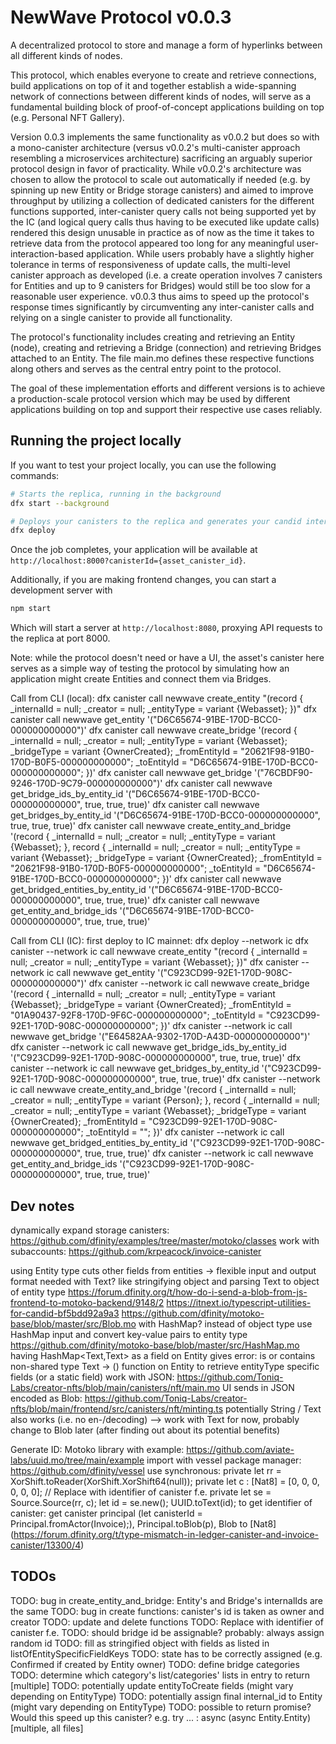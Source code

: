 # NewWave Protocol v0.0.3

A decentralized protocol to store and manage a form of hyperlinks between all different kinds of nodes.

This protocol, which enables everyone to create and retrieve connections, build applications on top of it and together establish a wide-spanning network of connections between different kinds of nodes, will serve as a fundamental building block of proof-of-concept applications building on top (e.g. Personal NFT Gallery).

Version 0.0.3 implements the same functionality as v0.0.2 but does so with a mono-canister architecture (versus v0.0.2's multi-canister approach resembling a microservices architecture) sacrificing an arguably superior protocol design in favor of practicality. While v0.0.2's architecture was chosen to allow the protocol to scale out automatically if needed (e.g. by spinning up new Entity or Bridge storage canisters) and aimed to improve throughput by utilizing a collection of dedicated canisters for the different functions supported, inter-canister query calls not being supported yet by the IC (and logical query calls thus having to be executed like update calls) rendered this design unusable in practice as of now as the time it takes to retrieve data from the protocol appeared too long for any meaningful user-interaction-based application. While users probably have a slightly higher tolerance in terms of responsiveness of update calls, the multi-level canister approach as developed (i.e. a create operation involves 7 canisters for Entities and up to 9 canisters for Bridges) would still be too slow for a reasonable user experience. v0.0.3 thus aims to speed up the protocol's response times significantly by circumventing any inter-canister calls and relying on a single canister to provide all functionality.

The protocol's functionality includes creating and retrieving an Entity (node), creating and retrieving a Bridge (connection) and retrieving Bridges attached to an Entity. The file main.mo defines these respective functions along others and serves as the central entry point to the protocol. 

The goal of these implementation efforts and different versions is to achieve a production-scale protocol version which may be used by different applications building on top and support their respective use cases reliably.

## Running the project locally

If you want to test your project locally, you can use the following commands:

```bash
# Starts the replica, running in the background
dfx start --background

# Deploys your canisters to the replica and generates your candid interface
dfx deploy
```

Once the job completes, your application will be available at `http://localhost:8000?canisterId={asset_canister_id}`.

Additionally, if you are making frontend changes, you can start a development server with

```bash
npm start
```

Which will start a server at `http://localhost:8080`, proxying API requests to the replica at port 8000.

Note: while the protocol doesn't need or have a UI, the asset's canister here serves as a simple way of testing the protocol by simulating how an application might create Entities and connect them via Bridges.

Call from CLI (local):
dfx canister call newwave create_entity "(record { _internalId = null; _creator = null; _entityType = variant {Webasset}; })"
dfx canister call newwave get_entity '("D6C65674-91BE-170D-BCC0-000000000000")'
dfx canister call newwave create_bridge '(record { _internalId = null; _creator = null; _entityType = variant {Webasset}; _bridgeType = variant {OwnerCreated}; _fromEntityId = "20621F98-91B0-170D-B0F5-000000000000"; _toEntityId = "D6C65674-91BE-170D-BCC0-000000000000";  })'
dfx canister call newwave get_bridge '("76CBDF90-9246-170D-9C79-000000000000")'
dfx canister call newwave get_bridge_ids_by_entity_id '("D6C65674-91BE-170D-BCC0-000000000000", true, true, true)'
dfx canister call newwave get_bridges_by_entity_id '("D6C65674-91BE-170D-BCC0-000000000000", true, true, true)'
 dfx canister call newwave create_entity_and_bridge '(record { _internalId = null; _creator = null; _entityType = variant {Webasset}; }, record { _internalId = null; _creator = null; _entityType = variant {Webasset}; _bridgeType = variant {OwnerCreated}; _fromEntityId = "20621F98-91B0-170D-B0F5-000000000000"; _toEntityId = "D6C65674-91BE-170D-BCC0-000000000000";  })'
 dfx canister call newwave get_bridged_entities_by_entity_id '("D6C65674-91BE-170D-BCC0-000000000000", true, true, true)'
 dfx canister call newwave get_entity_and_bridge_ids '("D6C65674-91BE-170D-BCC0-000000000000", true, true, true)'

Call from CLI (IC):
 first deploy to IC mainnet: dfx deploy --network ic
 dfx canister --network ic call newwave create_entity "(record { _internalId = null; _creator = null; _entityType = variant {Webasset}; })"
 dfx canister --network ic call newwave get_entity '("C923CD99-92E1-170D-908C-000000000000")'
 dfx canister --network ic call newwave create_bridge '(record { _internalId = null; _creator = null; _entityType = variant {Webasset}; _bridgeType = variant {OwnerCreated}; _fromEntityId = "01A90437-92F8-170D-9F6C-000000000000"; _toEntityId = "C923CD99-92E1-170D-908C-000000000000";  })'
 dfx canister --network ic call newwave get_bridge '("E64582AA-9302-170D-A43D-000000000000")'
 dfx canister --network ic call newwave get_bridge_ids_by_entity_id '("C923CD99-92E1-170D-908C-000000000000", true, true, true)'
dfx canister --network ic call newwave get_bridges_by_entity_id '("C923CD99-92E1-170D-908C-000000000000", true, true, true)'
dfx canister --network ic call newwave create_entity_and_bridge '(record { _internalId = null; _creator = null; _entityType = variant {Person}; }, record { _internalId = null; _creator = null; _entityType = variant {Webasset}; _bridgeType = variant {OwnerCreated}; _fromEntityId = "C923CD99-92E1-170D-908C-000000000000"; _toEntityId = "";  })'
 dfx canister --network ic call newwave get_bridged_entities_by_entity_id '("C923CD99-92E1-170D-908C-000000000000", true, true, true)'
 dfx canister --network ic call newwave get_entity_and_bridge_ids '("C923CD99-92E1-170D-908C-000000000000", true, true, true)'


## Dev notes

dynamically expand storage canisters: https://github.com/dfinity/examples/tree/master/motoko/classes
work with subaccounts: https://github.com/krpeacock/invoice-canister 

using Entity type cuts other fields from entities -> flexible input and output format needed
with Text? like stringifying object and parsing Text to object of entity type
https://forum.dfinity.org/t/how-do-i-send-a-blob-from-js-frontend-to-motoko-backend/9148/2
https://itnext.io/typescript-utilities-for-candid-bf5bdd92a9a3
https://github.com/dfinity/motoko-base/blob/master/src/Blob.mo
with HashMap? instead of object type use HashMap input and convert key-value pairs to entity type
https://github.com/dfinity/motoko-base/blob/master/src/HashMap.mo
having HashMap<Text,Text> as a field on Entity gives error: is or contains non-shared type Text -> ()
function on Entity to retrieve entityType specific fields (or a static field)
work with JSON: https://github.com/Toniq-Labs/creator-nfts/blob/main/canisters/nft/main.mo
UI sends in JSON encoded as Blob: https://github.com/Toniq-Labs/creator-nfts/blob/main/frontend/src/canisters/nft/minting.ts
potentially String / Text also works (i.e. no en-/decoding) --> work with Text for now, probably change to Blob later (after finding out about its potential benefits)

Generate ID:
Motoko library with example: https://github.com/aviate-labs/uuid.mo/tree/main/example
import with vessel package manager: https://github.com/dfinity/vessel
use synchronous:
private let rr = XorShift.toReader(XorShift.XorShift64(null));
	private let c : [Nat8] = [0, 0, 0, 0, 0, 0]; // Replace with identifier of canister f.e.
	private let se = Source.Source(rr, c);
    let id = se.new();
	UUID.toText(id); 
to get identifier of canister: get canister principal (let canisterId = Principal.fromActor(Invoice);), Principal.toBlob(p), Blob to [Nat8] (https://forum.dfinity.org/t/type-mismatch-in-ledger-canister-and-invoice-canister/13300/4)

## TODOs
TODO: bug in create_entity_and_bridge: Entity's and Bridge's internalIds are the same
TODO: bug in create functions: canister's id is taken as owner and creator
TODO: update and delete functions
TODO: Replace with identifier of canister f.e.
TODO: should bridge id be assignable? probably: always assign random id
TODO: fill as stringified object with fields as listed in listOfEntitySpecificFieldKeys
TODO: state has to be correctly assigned (e.g. Confirmed if created by Entity owner)
TODO: define bridge categories
TODO: determine which category's list/categories' lists in entry to return [multiple]
TODO: potentially update entityToCreate fields (might vary depending on EntityType)
TODO: potentially assign final internal_id to Entity (might vary depending on EntityType)
TODO: possible to return promise? Would this speed up this canister? e.g. try ... : async (async Entity.Entity) [multiple, all files]
